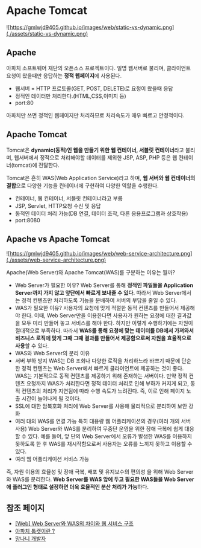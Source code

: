 # Apache Tomcat

![https://gmlwjd9405.github.io/images/web/static-vs-dynamic.png](./assets/static-vs-dynamic.png)

## Apache

아파치 소프트웨어 재단의 오픈소스 프로젝트이다. 일명 웹서버로 불리며, 클라이언트 요청이 왔을때만 응답하는 **정적 웹페이지**에 사용된다.

- 웹서버 = HTTP 프로토콜(GET, POST, DELETE)로 요청이 왔을때 응답
- 정적인 데이터만 처리한다.(HTML,CSS,이미지 등)
- port:80

아파치만 쓰면 정적인 웹페이지만 처리하므로 처리속도가 매우 빠르고 안정적이다.

## Apache  Tomcat

Tomcat은 **dynamic(동적)인 웹을 만들기 위한 웹 컨테이너, 서블릿 컨테이너**라고 불리며, 웹서버에서 정적으로 처리해야할 데이터를 제외한 JSP, ASP, PHP 등은 웹 컨테이너(tomcat)에 전달한다. 

Tomcat은 흔히 WAS(Web Application Service)라고 하며, **웹 서버와 웹 컨테이너의 결합**으로 다양한 기능을 컨테이너에 구현하여 다양한 역할을 수행한다.

- 컨테이너, 웹 컨테이너, 서블릿 컨테이너라고 부름
- JSP, Servlet, HTTP요청 수신 및 응답
- 동적인 데이터 처리 가능(DB 연결, 데이터 조작, 다른 응용프로그램과 상호작용)
- port:8080



## Apache vs Apache Tomcat

![https://gmlwjd9405.github.io/images/web/web-service-architecture.png](./assets/web-service-architecture.png)

Apache(Web Server)와 Apache Tomcat(WAS)를 구분하는 이유는 뭘까?

- Web Server가 필요한 이유?
  Web Server를 통해 **정적인 파일들을 Application Server까지 가지 않고 앞단에서 빠르게 보내줄 수 있다.**
  따라서 Web Server에서는 정적 컨텐츠만 처리하도록 기능을 분배하여 서버의 부담을 줄일 수 있다.
- WAS가 필요한 이유?
  사용자의 요청에 맞게 적절한 동적 컨텐츠를 만들어서 제공해야 한다. 이때, Web Server만을 이용한다면 사용자가 원하는 요청에 대한 결과값을 모두 미리 만들어 놓고 서비스를 해야 한다. 하지만 이렇게 수행하기에는 자원이 절대적으로 부족하다. 따라서  **WAS를 통해 요청에 맞는 데이터를 DB에서 가져와서 비즈니스 로직에 맞게 그때 그때 결과를 만들어서 제공함으로써 자원을 효율적으로 사용**할 수 있다.
-  WAS와 Web Server의 분리 이유
  - 서버 부하 방지
    WAS는 DB 조회나 다양한 로직을 처리하느라 바쁘기 때문에 단순한 정적 컨텐츠는 Web Server에서 빠르게 클라이언트에 제공하는 것이 좋다. WAS는 기본적으로 동적 컨텐츠를 제공하기 위해 존재하는 서버이다. 만약 정적 컨텐츠 요청까지 WAS가 처리한다면 정적 데이터 처리로 인해 부하가 커지게 되고, 동적 컨텐츠의 처리가 지연됨에 따라 수행 속도가 느려진다. 즉, 이로 인해 페이지 노출 시간이 늘어나게 될 것이다.
  - SSL에 대한 암복호화 처리에 Web Server를 사용해 물리적으로 분리하여 보안 강화
  - 여러 대의 WAS를 연결 가능
    특히 대용량 웹 어플리케이션의 경우(여러 개의 서버 사용) Web Server와 WAS를 분리하여 무중단 운영을 위한 장애 극복에 쉽게 대응할 수 있다.
    예를 들어, 앞 단의 Web Server에서 오류가 발생한 WAS를 이용하지 못하도록 한 후 WAS를 재시작함으로써 사용자는 오류를 느끼지 못하고 이용할 수 있다.
  - 여러 웹 어플리케이션 서비스 가능

즉, 자원 이용의 효율성 및 장애 극복, 배포 및 유지보수의 편의성 을 위해 Web Server와 WAS를 분리한다.
**Web Server를 WAS 앞에 두고 필요한 WAS들을 Web Server에 플러그인 형태로 설정하면 더욱 효율적인 분산 처리가 가능**하다.

## 참조 페이지

- [[Web] Web Server와 WAS의 차이와 웹 서비스 구조](https://gmlwjd9405.github.io/2018/10/27/webserver-vs-was.html)
- [아파치 톰캣이란 ?](https://wodonggun.github.io/wodonggun.github.io/study/아파치-톰캣-차이.html)
- [망나니 개발자](https://mangkyu.tistory.com/14)

